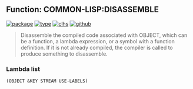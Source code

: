 ## Function: COMMON-LISP:DISASSEMBLE
[![package](https://img.shields.io/badge/Package-COMMON--LISP-5f9ea0.svg?style=social&colorA=999999)](../) [![type](https://img.shields.io/badge/Type-Function-5f9ea0.svg?style=social&colorA=999999)](../#function) [![clhs](https://img.shields.io/badge/CLHS-DISASSEMBLE-5f9ea0.svg?style=social&colorA=999999)](http://www.lispworks.com/documentation/HyperSpec/Body/f_disass.htm) [![github](https://img.shields.io/badge/GitHub-View_the_source-5f9ea0.svg?style=social&colorA=999999&logo=github)](https://github.com/sbcl/sbcl/blob/master/src/compiler/target-disassem.lisp/) 

> Disassemble the compiled code associated with OBJECT, which can be a
> function, a lambda expression, or a symbol with a function definition. If
> it is not already compiled, the compiler is called to produce something to
> disassemble.

### Lambda list
```
(OBJECT &KEY STREAM USE-LABELS)
```
